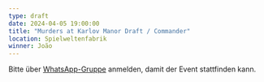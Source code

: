 ```yaml
---
type: draft
date: 2024-04-05 19:00:00
title: "Murders at Karlov Manor Draft / Commander"
location: Spielweltenfabrik
winner: João
---
```


Bitte über [WhatsApp-Gruppe](https://chat.whatsapp.com/HQ7IINFrZB63esDNRqsIUw) anmelden, damit der Event stattfinden kann.
